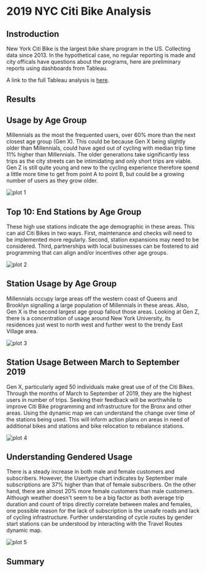 # 2019 NYC Citi Bike Analysis

## Instroduction

New York Citi Bike is the largest bike share program in the US. Collecting data since 2013. In the hypothetical case, no regular reporting is made and city officals have questions about the programs, here are preliminary reports using dashboards from Tableau. 

A link to the full Tableau analysis is [here](https://public.tableau.com/app/profile/ronald.lam/viz/2019NYCCitiBikeAnalysis/2019CitiBikeUnderstandingGender).

## Results

## Usage by Age Group

Millennials as the most the frequented users, over 60% more than the next closest age group (Gen X). This could be because Gen X being slightly older than Millennials, could have aged out of cycling with median trip time 11% higher than Millennials. The older generations take significantly less trips as the city streets can be intimidating and only short trips are viable. Gen Z is still quite young and new to the cycling experience therefore spend a little more time to get from point A to point B, but could be a growing number of users as they grow older.

![plot 1](./images/usage_by_age_group)

## Top 10: End Stations by Age Group

These high use stations indicate the age demographic in these areas. This can aid Citi Bikes in two ways. First, maintenance and checks will need to be implemented more regularly. Second, station expansions may need to be considered. Third, partnerships with local businesses can be fostered to aid programming that can align and/or incentives other age groups. 

![plot 2](./images/top_10_end_stations_by_age_group)

## Station Usage by Age Group

Millennials occupy large areas off the western coast of Queens and Brooklyn signalling a large population of Millennials in these areas. Also, Gen X is the second largest age group fallout those areas. Looking at Gen Z, there is a concentration of usage around New York University, its residences just west to north west and further west to the trendy East Village area. 

![plot 3](./images/station_usage_by_age_group)

## Station Usage Between March to September 2019

Gen X, particularly aged 50 individuals make great use of of the Citi Bikes. Through the months of March to September of 2019, they are the highest users in number of trips. Seeking their feedback will be worthwhile to improve Citi Bike programming and infrastructure for the Bronx and other areas. Using the dynamic map we can understand the change over time of the stations being used. This will inform action plans on areas in need of additional bikes and stations and bike relocation to rebalance stations. 

![plot 4](./images/mar_to_sept)

## Understanding Gendered Usage

There is a steady increase in both male and female customers and subscribers. However, the Usertype chart indicates by September male subscriptions are 37% higher than that of female subscribers. On the other hand, there are almost 20% more female customers than male customers. Although weather doesn't seem to be a big factor as both average trip duration and count of trips directly correlate between males and females, one possible reason for the lack of subscription is the unsafe roads and lack of cycling infrastructure. Further understanding of cycle routes by gender start stations can be understood by interacting with the Travel Routes dynamic map. 

![plot 5](./images/understanding_gender)

## Summary



